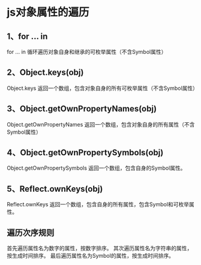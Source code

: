 # js对象属性的遍历

## 1、for ... in

for ... in 循环遍历对象自身和继承的可枚举属性（不含Symbol属性）

## 2、Object.keys(obj)

Object.keys 返回一个数组，包含对象自身的所有可枚举属性（不含Symbol属性）

## 3、Object.getOwnPropertyNames(obj)

Object.getOwnPropertyNames 返回一个数组，包含对象自身的所有属性（不含Symbol属性）

## 4、Object.getOwnPropertySymbols(obj)

Object.getOwnPropertySymbols 返回一个数组，包含自身的Symbol属性。

## 5、Reflect.ownKeys(obj)

Reflect.ownKeys 返回一个数组，包含自身的所有属性，包含Symbol和可枚举属性。

## 遍历次序规则

首先遍历属性名为数字的属性，按数字排序。
其次遍历属性名为字符串的属性，按生成时间排序。
最后遍历属性名为Symbol的属性，按生成时间排序。
